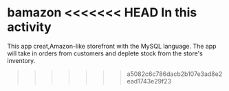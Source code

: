 bamazon
<<<<<<< HEAD
In this activity 
=======

This app creat,Amazon-like storefront with the MySQL language. The app will take in orders from customers and deplete stock from the store's inventory.
>>>>>>> a5082c6c786dacb2b107e3ad8e2ead1743e29f23
